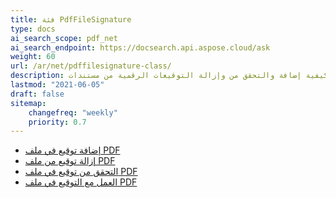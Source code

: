 ```yaml
---
title: فئة PdfFileSignature
type: docs
ai_search_scope: pdf_net
ai_search_endpoint: https://docsearch.api.aspose.cloud/ask
weight: 60
url: /ar/net/pdffilesignature-class/
description: استكشاف كيفية إضافة والتحقق من وإزالة التوقيعات الرقمية من مستندات PDF في .NET باستخدام فئة PDFFileSignature مع Aspose.PDF.
lastmod: "2021-06-05"
draft: false
sitemap:
    changefreq: "weekly"
    priority: 0.7
---
```

- [إضافة توقيع في ملف PDF](/pdf/ar/net/add-signature-in-pdf/)
- [إزالة توقيع من ملف PDF](/pdf/ar/net/remove-signature-from-pdf/)
- [التحقق من توقيع في ملف PDF](/pdf/ar/net/verify-signature-in-pdf/)
- [العمل مع التوقيع في ملف PDF](/pdf/ar/net/add-signature-in-pdf/)